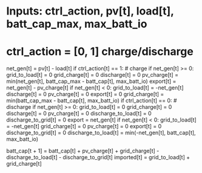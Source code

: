 # Inputs: ctrl_action, pv[t], load[t], batt_cap_max, max_batt_io
# ctrl_action = [0, 1] charge/discharge
net_gen[t] = pv[t] - load[t]
if ctrl_action[t] == 1:  # charge
    if net_gen[t] >= 0:
        grid_to_load[t] = 0
        grid_charge[t] = 0
        discharge[t] = 0
        pv_charge[t] = min(net_gen[t], batt_cap_max - batt_cap[t], max_batt_io)
        export[t] = net_gen[t] - pv_charge[t]
    if net_gen[t] < 0:
        grid_to_load[t] = -net_gen[t]
        discharge[t] = 0
        pv_charge[t] = 0
        export[t] = 0
        grid_charge[t] = min(batt_cap_max - batt_cap[t], max_batt_io)
if ctrl_action[t] == 0:  # discharge
    if net_gen[t] >= 0:
        grid_to_load[t] = 0
        grid_charge[t] = 0
        discharge[t] = 0
        pv_charge[t] = 0
        discharge_to_load[t] = 0
        discharge_to_grid[t] = 0
        export = net_gen[t]
    if net_gen[t] < 0:
        grid_to_load[t] = -net_gen[t]
        grid_charge[t] = 0
        pv_charge[t] = 0
        export[t] = 0
        discharge_to_grid[t] = 0
        discharge_to_load[t] = min(-net_gen[t], batt_cap[t], max_batt_io)

batt_cap[t + 1] = batt_cap[t] + pv_charge[t] + grid_charge[t] - discharge_to_load[t] - discharge_to_grid[t]
imported[t] = grid_to_load[t] + grid_charge[t]
